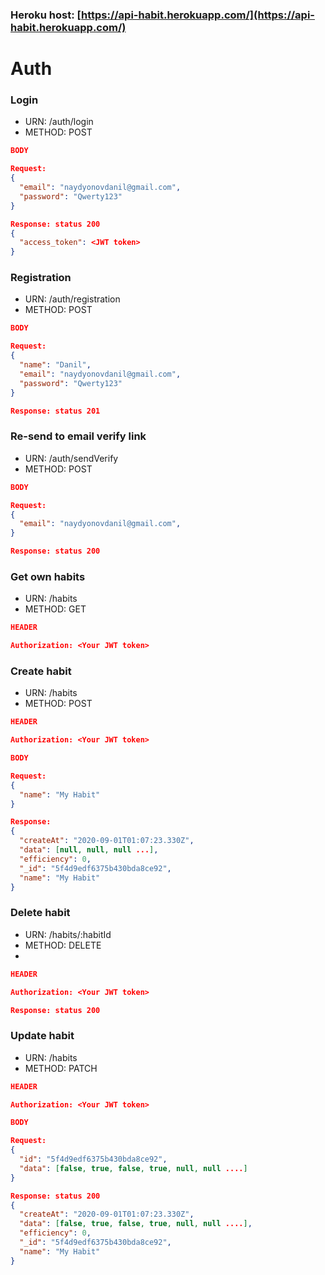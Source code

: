 ### Heroku host: [https://api-habit.herokuapp.com/](https://api-habit.herokuapp.com/)

# Auth
### Login
* URN: /auth/login
* METHOD: POST
```json
BODY

Request:
{
  "email": "naydyonovdanil@gmail.com",
  "password": "Qwerty123"
}

Response: status 200
{
  "access_token": <JWT token>
}
```
### Registration
* URN: /auth/registration
* METHOD: POST
```json
BODY

Request:
{
  "name": "Danil",
  "email": "naydyonovdanil@gmail.com",
  "password": "Qwerty123"
}

Response: status 201
```
### Re-send to email verify link
* URN: /auth/sendVerify
* METHOD: POST
```json
BODY

Request:
{
  "email": "naydyonovdanil@gmail.com",
}

Response: status 200
```
### Get own habits
* URN: /habits
* METHOD: GET
```json
HEADER

Authorization: <Your JWT token>
```
### Create habit
* URN: /habits
* METHOD: POST
```json
HEADER

Authorization: <Your JWT token>
```
```json
BODY

Request:
{
  "name": "My Habit"
}

Response: 
{
  "createAt": "2020-09-01T01:07:23.330Z",
  "data": [null, null, null ...],
  "efficiency": 0,
  "_id": "5f4d9edf6375b430bda8ce92",
  "name": "My Habit"
}
```
### Delete habit
* URN: /habits/:habitId
* METHOD: DELETE
* 
```json
HEADER

Authorization: <Your JWT token>
```
```json
Response: status 200
```
### Update habit
* URN: /habits
* METHOD: PATCH
```json
HEADER

Authorization: <Your JWT token>
```
```json
BODY

Request:
{
  "id": "5f4d9edf6375b430bda8ce92",
  "data": [false, true, false, true, null, null ....]
}

Response: status 200
{
  "createAt": "2020-09-01T01:07:23.330Z",
  "data": [false, true, false, true, null, null ....],
  "efficiency": 0,
  "_id": "5f4d9edf6375b430bda8ce92",
  "name": "My Habit"
}
```
